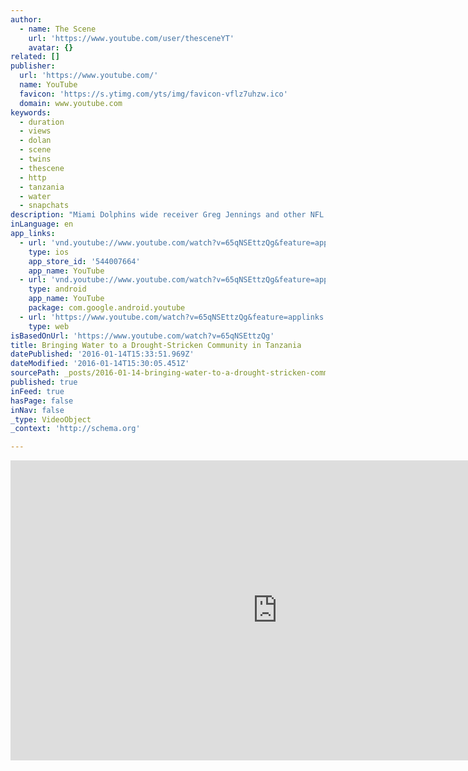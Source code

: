 ```yaml
---
author:
  - name: The Scene
    url: 'https://www.youtube.com/user/thesceneYT'
    avatar: {}
related: []
publisher:
  url: 'https://www.youtube.com/'
  name: YouTube
  favicon: 'https://s.ytimg.com/yts/img/favicon-vflz7uhzw.ico'
  domain: www.youtube.com
keywords:
  - duration
  - views
  - dolan
  - scene
  - twins
  - thescene
  - http
  - tanzania
  - water
  - snapchats
description: "Miami Dolphins wide receiver Greg Jennings and other NFL stars join the Starkey team in Tanzania to help give the gift of hearing. During their mission they also help build a well for a local Maasai community that is struggling to access one of life's most basic necessities-clean water."
inLanguage: en
app_links:
  - url: 'vnd.youtube://www.youtube.com/watch?v=65qNSEttzQg&feature=applinks'
    type: ios
    app_store_id: '544007664'
    app_name: YouTube
  - url: 'vnd.youtube://www.youtube.com/watch?v=65qNSEttzQg&feature=applinks'
    type: android
    app_name: YouTube
    package: com.google.android.youtube
  - url: 'https://www.youtube.com/watch?v=65qNSEttzQg&feature=applinks'
    type: web
isBasedOnUrl: 'https://www.youtube.com/watch?v=65qNSEttzQg'
title: Bringing Water to a Drought-Stricken Community in Tanzania
datePublished: '2016-01-14T15:33:51.969Z'
dateModified: '2016-01-14T15:30:05.451Z'
sourcePath: _posts/2016-01-14-bringing-water-to-a-drought-stricken-community-in-tanzania.md
published: true
inFeed: true
hasPage: false
inNav: false
_type: VideoObject
_context: 'http://schema.org'

---
```

<iframe src="https://cdn.embedly.com/widgets/media.html?src=https%3A%2F%2Fwww.youtube.com%2Fembed%2F65qNSEttzQg%3Ffeature%3Doembed&amp;url=https%3A%2F%2Fwww.youtube.com%2Fwatch%3Fv%3D65qNSEttzQg&amp;image=https%3A%2F%2Fi.ytimg.com%2Fvi%2F65qNSEttzQg%2Fhqdefault.jpg&amp;key=b7d04c9b404c499eba89ee7072e1c4f7&amp;type=text%2Fhtml&amp;schema=youtube" width="854" height="480" scrolling="no" frameborder="0" allowfullscreen="allowfullscreen" style=""></iframe>